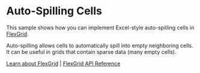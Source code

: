 Auto-Spilling Cells
===================

This sample shows how you can implement Excel-style auto-spilling cells in [FlexGrid](https://www.grapecity.com/wijmo/api/classes/wijmo_grid.flexgrid.html).

Auto-spilling allows cells to automatically spill into empty neighboring cells. It can be useful in grids that contain sparse data (many empty cells).

[Learn about FlexGrid](https://www.grapecity.com/wijmo/flexgrid-javascript-data-grid) | [FlexGrid API Reference](https://www.grapecity.com/wijmo/api/classes/wijmo_grid.flexgrid.html)
